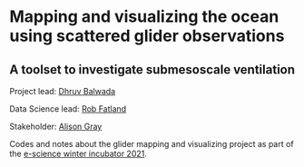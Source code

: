 # Mapping and visualizing the ocean using scattered glider observations 
## A toolset to investigate submesoscale ventilation

Project lead: [Dhruv Balwada](https://dhruvbalwada.github.io/)

Data Science lead: [Rob Fatland](https://escience.washington.edu/people/rob-fatland/)

Stakeholder: [Alison Gray](https://alisonrgray.com/)


Codes and notes about the glider mapping and visualizing project as part of the [e-science winter incubator 2021](https://escience.washington.edu/get-involved/incubator-programs/overview/). 
